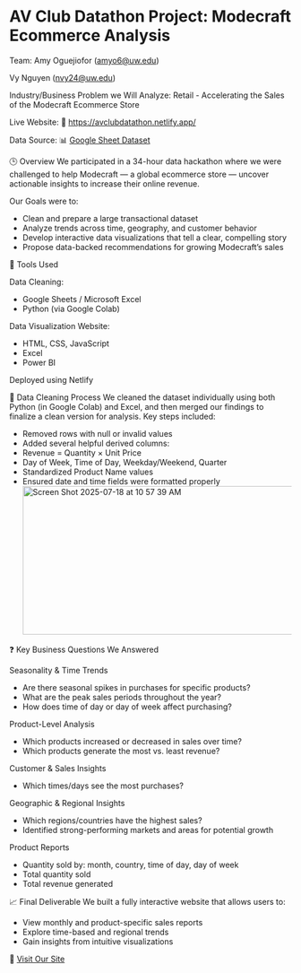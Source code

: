# AV Club Datathon Project: Modecraft Ecommerce Analysis
Team:
Amy Oguejiofor (amyo6@uw.edu)

Vy Nguyen (nvy24@uw.edu)

Industry/Business Problem we Will Analyze:
Retail - Accelerating the Sales of the Modecraft Ecommerce Store

Live Website:
🔗 https://avclubdatathon.netlify.app/

Data Source:
📊 [Google Sheet Dataset](https://docs.google.com/spreadsheets/d/14JpdZtBkG8mJtfRjrk01R-sQ1WPGgLJXKzZThHx-Zi8/edit?usp=sharing)

🕒 Overview
We participated in a 34-hour data hackathon where we were challenged to help Modecraft — a global ecommerce store — uncover actionable insights to increase their online revenue.

Our Goals were to: 

- Clean and prepare a large transactional dataset  
- Analyze trends across time, geography, and customer behavior  
- Develop interactive data visualizations that tell a clear, compelling story  
- Propose data-backed recommendations for growing Modecraft’s sales

🔧 Tools Used

Data Cleaning:
- Google Sheets / Microsoft Excel
- Python (via Google Colab)

Data Visualization Website:
- HTML, CSS, JavaScript
- Excel
- Power BI

Deployed using Netlify

🧹 Data Cleaning Process
We cleaned the dataset individually using both Python (in Google Colab) and Excel, and then merged our findings to finalize a clean version for analysis. Key steps included:
- Removed rows with null or invalid values
- Added several helpful derived columns:
- Revenue = Quantity × Unit Price
- Day of Week, Time of Day, Weekday/Weekend, Quarter
- Standardized Product Name values
- Ensured date and time fields were formatted properly
  <img width="501" height="265" alt="Screen Shot 2025-07-18 at 10 57 39 AM" src="https://github.com/user-attachments/assets/7bbaffd4-e8e0-4f07-9f01-8f08343cf4b9" />

❓ Key Business Questions We Answered

Seasonality & Time Trends
- Are there seasonal spikes in purchases for specific products?
- What are the peak sales periods throughout the year?
- How does time of day or day of week affect purchasing?

Product-Level Analysis
- Which products increased or decreased in sales over time?
- Which products generate the most vs. least revenue?

Customer & Sales Insights
- Which times/days see the most purchases?

Geographic & Regional Insights
- Which regions/countries have the highest sales?
- Identified strong-performing markets and areas for potential growth
  
Product Reports
- Quantity sold by: month, country, time of day, day of week
- Total quantity sold
- Total revenue generated

📈 Final Deliverable
We built a fully interactive website that allows users to:
- View monthly and product-specific sales reports
- Explore time-based and regional trends
- Gain insights from intuitive visualizations

🔗 [Visit Our Site](https://avclubdatathon.netlify.app/) 
